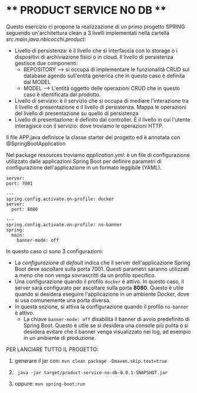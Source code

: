 # ** PRODUCT SERVICE NO DB **
Questo esercizio ci propone la realizzazione di un primo progetto SPRING seguendo un'architettura clean a 3 livelli implementati nella cartella _src.main.java.nbicocchi.product_: 
- Livello di persistenza: è il livello che si interfaccia con lo storage o i dispositivi di archiviazione fisici o in cloud. Il livello di persistenza gestisce due componenti: 
  - REPOSITORY --> si occupa di implementare le funzionalità CRUD sul database agendo sull'entità generica che in questo caso è definita dal MODEL  
  - MODEL --> L'entità oggetto delle operazioni CRUD che in questo caso è identificata dal prodotto. 
- Livello di servizio: è il servizio che si occupa di mediare l'interazione tra il livello di presentazione e il livello di persistenza. Mappa le operazioni del livello di presentazione su quello di persistenza
- Livello di presentazione: è definito dal controller. È il livello in cui l'utente interagisce con il servizio: dove troviamo le operazioni HTTP.

Il file APP.java definisce la classe starter del progetto ed è annotata con @SpringBootApplication 

Nel package resources troviamo *application.yml*: è un file di configurazione utilizzato dalle applicazioni Spring Boot per definire parametri di configurazione dell'applicazione in un formato leggibile (YAML).
```
server:
port: 7001

---
spring.config.activate.on-profile: docker
server:
  port: 8080

---
spring.config.activate.on-profile: no-banner
spring:
  main:
    banner-mode: off
```
In questo caso ci sono 3 configurazioni:
- La *configurazione di default* indica che il server dell'applicazione Spring Boot deve ascoltare sulla porta 7001. Questi parametri saranno utilizzati a meno che non venga sovrascritti da un profilo specifico.
- Una configurazione quando il profilo `docker` è attivo. In questo caso, il server sarà configurato per ascoltare sulla porta **8080**. Questo è utile quando si desidera eseguire l'applicazione in un ambiente Docker, dove si usa comunemente una porta diversa.
- In questa sezione, si attiva la configurazione quando il profilo `no-banner` è attivo.
  - La chiave `banner-mode: off` disabilita il banner di avvio predefinito di Spring Boot. Questo è utile se si desidera una console più pulita o si desidera evitare che il banner venga visualizzato nei log, ad esempio in un ambiente di produzione.

PER LANCIARE TUTTO IL PROGETTO: 
1. generare il jar con: ```mvn clean package -Dmaven.skip.test=true```

2. ``` java -jar target/product-service-no-db-0.0.1-SNAPSHOT.jar```

3. oppure: ```mvn spring-boot:run```
